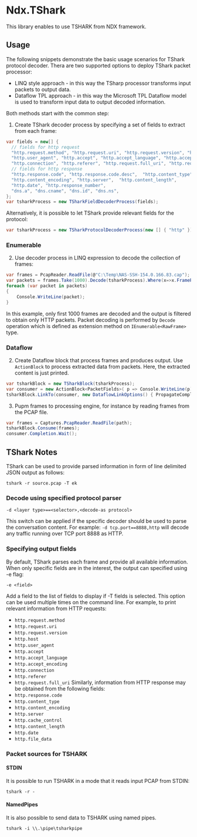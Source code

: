 ﻿# Ndx.TShark
This library enables to use TSHARK from NDX framework.

## Usage
The following snippets demonstrate the basic usage scenarios for TShark protocol decoder.
Thera are two supported options to deploy TShark packet processor:
* LINQ style approach - in this way the TSharp processor transforms input packets to output data.
* Dataflow TPL approach - in this way the Microsoft TPL Dataflow model is used to transform input data to output decoded information.

Both methods start with the common step:

1. Create TShark decoder process by specifying a set of fields to extract from each frame:
```csharp
var fields = new[] {
  // fields for http request
  "http.request.method", "http.request.uri", "http.request.version", "http.host",
  "http.user_agent", "http.accept", "http.accept_language", "http.accept_encoding",
  "http.connection", "http.referer", "http.request.full_uri", "http.request_number",
  // fields for http response
  "http.response.code", "http.response.code.desc",  "http.content_type",
  "http.content_encoding", "http.server",  "http.content_length",
  "http.date", "http.response_number",
  "dns.a", "dns.cname", "dns.id", "dns.ns",
};
var tsharkProcess = new TSharkFieldDecoderProcess(fields);
```

Alternatively, it is possible to let TShark provide relevant fields for the protocol:
```csharp
var tsharkProcess = new TSharkProtocolDecoderProcess(new [] { "http" });
```

### Enumerable
2. Use decoder process in LINQ expression to decode the collection of frames:
```csharp
var frames = PcapReader.ReadFile(@"C:\Temp\NAS-SSH-154.0.166.83.cap");
var packets = frames.Take(1000).Decode(tsharkProcess).Where(x=>x.FrameProtocols.Contains("http"));
foreach (var packet in packets)
{
    Console.WriteLine(packet);
}
```
In this example, only first 1000 frames are decoded and the output is filtered to 
obtain only HTTP packets. Packet decoding is performed by ```Decode``` operation
which is defined as extension method on ```IEnumerable<RawFrame>``` type.
### Dataflow

2. Create Dataflow block that process frames and produces output. Use ```ActionBlock```
to process extracted data from packets. Here, the extracted content is just printed.
```csharp
var tsharkBlock = new TSharkBlock(tsharkProcess);
var consumer = new ActionBlock<PacketFields>( p => Console.WriteLine(p) );
tsharkBlock.LinkTo(consumer, new DataflowLinkOptions() { PropagateCompletion = true });
```

3. Pupm frames to processing engine, for instance by reading frames from the PCAP file.
```csharp
var frames = Captures.PcapReader.ReadFile(path);
tsharkBlock.Consume(frames);
consumer.Completion.Wait();
```

## TShark Notes
TShark can be used to provide parsed information in form of line delimited JSON 
output as follows:
```
tshark -r source.pcap -T ek
```

### Decode using specified protocol parser

```-d <layer type>==<selector>,<decode-as protocol>```

This switch can be applied if the specific decoder should be used to parse the conversation content.
For example: ```-d tcp.port==8888,http``` will decode any traffic running over TCP port 8888 as HTTP.

### Specifying output fields
By default, TShark parses each frame and provide all available information. 
When only specific fields are in the interest, the output can specified using -e flag:

```-e <field>```

Add a field to the list of fields to display if -T fields is selected. This option can be used multiple times on the command line.
For example, to print relevant information from HTTP requests:
* ```http.request.method```
* ```http.request.uri```
* ```http.request.version```
* ```http.host```
* ```http.user_agent```
* ```http.accept```
* ```http.accept_language```
* ```http.accept_encoding```
* ```http.connection```
* ```http.referer```
* ```http.request.full_uri```
Similarly, information from HTTP response may be obtained from the following fields:
* ```http.response.code```
* ```http.content_type```
* ```http.content_encoding```
* ```http.server```
* ```http.cache_control```
* ```http.content_length```
* ```http.date```
* ```http.file_data```


### Packet sources for TSHARK
#### STDIN
It is possible to run TSHARK in a mode that it reads input PCAP from STDIN:

```
tshark -r - 
```
#### NamedPipes
It is also possible to send data to TSHARK using named pipes.

```
tshark -i \\.\pipe\tsharkpipe
```
